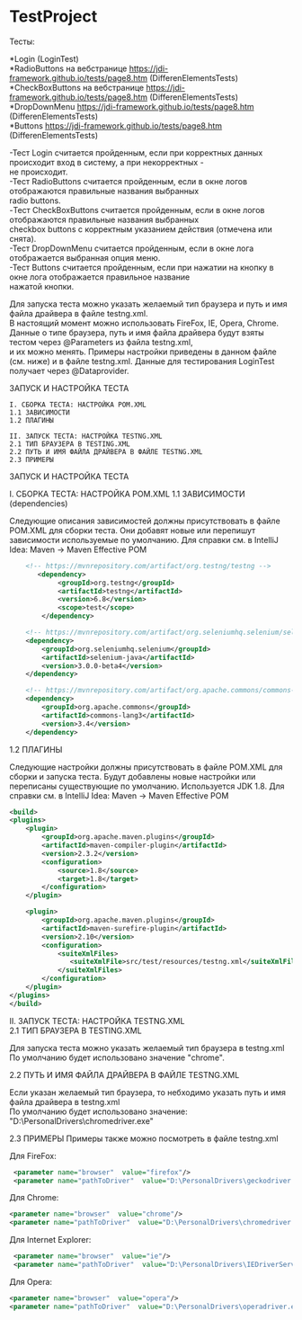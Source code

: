 # TestProject

Тесты: 

*Login (LoginTest)<br />
*RadioButtons на вебстранице https://jdi-framework.github.io/tests/page8.htm  (DifferenElementsTests)<br />
*CheckBoxButtons на вебстранице https://jdi-framework.github.io/tests/page8.htm  (DifferenElementsTests)<br />
*DropDownMenu https://jdi-framework.github.io/tests/page8.htm  (DifferenElementsTests)<br />
*Buttons https://jdi-framework.github.io/tests/page8.htm  (DifferenElementsTests)<br />


-Тест Login считается пройденным, если при корректных данных происходит вход в систему, а при некорректных - <br />
не происходит.<br />
-Тест RadioButtons считается пройденным, если в окне логов отображаются  правильные названия выбранных <br />
radio buttons.<br />
-Тест СheckBoxButtons считается пройденным, если в окне логов отображаются  правильные названия выбранных<br /> 
checkbox buttons с корректным  указанием действия (отмечена или снята). <br />
-Тест DropDownMenu считается пройденным, если в окне лога отображается выбранная опция меню.<br />
-Тест Buttons считается пройденным, если при нажатии на кнопку в окне лога отображается правильное название <br />
нажатой кнопки.<br />


Для запуска теста можно указать желаемый тип браузера и путь и имя файла драйвера в файле testng.xml.<br />
В настоящий момент можно использовать FireFox, IE, Opera, Chrome.<br />
Данные о типе браузера, путь и имя файла драйвера будут взяты тестом через @Parameters из файла testng.xml,<br />
и их можно менять. Примеры настройки приведены в данном файле (см. ниже) и в файле testng.xml. Данные для тестирования
LoginTest получает через @Dataprovider.<br />

ЗАПУСК И НАСТРОЙКА ТЕСТА<br />

    I. СБОРКА ТЕСТА: НАСТРОЙКА POM.XML
    1.1 ЗАВИСИМОСТИ
    1.2 ПЛАГИНЫ

    II. ЗАПУСК ТЕСТА: НАСТРОЙКА TESTNG.XML
    2.1 ТИП БРАУЗЕРА В TESTING.XML
    2.2 ПУТЬ И ИМЯ ФАЙЛА ДРАЙВЕРА В ФАЙЛЕ TESTNG.XML
    2.3 ПРИМЕРЫ

ЗАПУСК И НАСТРОЙКА ТЕСТА<br />

I. СБОРКА ТЕСТА: НАСТРОЙКА POM.XML
1.1 ЗАВИСИМОСТИ (dependencies)

Следующие описания зависимостей должны присутствовать в файле POM.XML для сборки теста. Они добавят новые или перепишут<br />
зависимости используемые по умолчанию. Для справки см. в IntelliJ Idea: Maven -> Maven Effective POM


```xml
    <!-- https://mvnrepository.com/artifact/org.testng/testng -->
       <dependency>
            <groupId>org.testng</groupId>
            <artifactId>testng</artifactId>
            <version>6.8</version>
            <scope>test</scope>
        </dependency>

    <!-- https://mvnrepository.com/artifact/org.seleniumhq.selenium/selenium-java -->
    <dependency>
        <groupId>org.seleniumhq.selenium</groupId>
        <artifactId>selenium-java</artifactId>
        <version>3.0.0-beta4</version>
    </dependency>

    <!-- https://mvnrepository.com/artifact/org.apache.commons/commons-lang3 -->
    <dependency>
        <groupId>org.apache.commons</groupId>
        <artifactId>commons-lang3</artifactId>
        <version>3.4</version>
    </dependency>
```

1.2 ПЛАГИНЫ

Следующие настройки должны присутствовать в файле POM.XML для сборки и запуска теста. Будут добавлены новые
настройки или переписаны существующие по умолчанию. Используется JDK 1.8.
Для справки см. в IntelliJ Idea: Maven -> Maven Effective POM <br />


```xml
<build>
<plugins>
    <plugin>
        <groupId>org.apache.maven.plugins</groupId>
        <artifactId>maven-compiler-plugin</artifactId>
        <version>2.3.2</version>
        <configuration>
            <source>1.8</source>
            <target>1.8</target>
        </configuration>
    </plugin>

    <plugin>
        <groupId>org.apache.maven.plugins</groupId>
        <artifactId>maven-surefire-plugin</artifactId>
        <version>2.10</version>
        <configuration>
            <suiteXmlFiles>
               <suiteXmlFile>src/test/resources/testng.xml</suiteXmlFile>
            </suiteXmlFiles>
        </configuration>
    </plugin>
</plugins>
</build>
```

II. ЗАПУСК ТЕСТА: НАСТРОЙКА TESTNG.XML<br />
2.1 ТИП БРАУЗЕРА В TESTING.XML

Для запуска теста можно указать желаемый тип браузера в testng.xml По умолчанию будет использовано значение "chrome".

2.2 ПУТЬ И ИМЯ ФАЙЛА ДРАЙВЕРА В ФАЙЛЕ TESTNG.XML

Если указан желаемый тип браузера, то небходимо указать путь и имя файла драйвера в testng.xml <br />
По умолчанию будет использовано значение: "D:\PersonalDrivers\chromedriver.exe"

2.3 ПРИМЕРЫ
Примеры также можно посмотреть в файле testng.xml

Для FireFox:
```xml
 <parameter name="browser"  value="firefox"/>
 <parameter name="pathToDriver"  value="D:\PersonalDrivers\geckodriver.exe"/>
```
Для Chrome:
```xml
<parameter name="browser"  value="chrome"/>
<parameter name="pathToDriver"  value="D:\PersonalDrivers\chromedriver.exe"/>
```

Для Internet Explorer:
```xml
 <parameter name="browser"  value="ie"/>
 <parameter name="pathToDriver"  value="D:\PersonalDrivers\IEDriverServer.exe"/>
```
Для Opera:
```xml
<parameter name="browser"  value="opera"/>
<parameter name="pathToDriver"  value="D:\PersonalDrivers\operadriver.exe"/>
```
